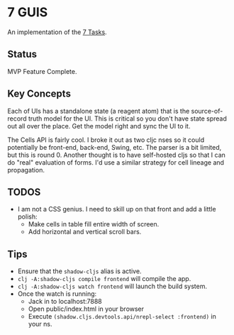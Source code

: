 # 7 GUIS
An implementation of the [7 Tasks](https://eugenkiss.github.io/7guis/tasks).

## Status
MVP Feature Complete.

## Key Concepts

Each of UIs has a standalone state (a reagent atom) that is the source-of-record truth model for the UI. This is critical so you don't have state spread out all over the place. Get the model right and sync the UI to it.

The Cells API is fairly cool. I broke it out as two cljc nses so it could potentially be front-end, back-end, Swing, etc. The parser is a bit limited, but this is round 0. Another thought is to have self-hosted cljs so that I can do "real" evaluation of forms. I'd use a similar strategy for cell lineage and propagation.

## TODOS

* I am not a CSS genius. I need to skill up on that front and add a little polish:
  * Make cells in table fill entire width of screen.
  * Add horizontal and vertical scroll bars.

## Tips

* Ensure that the `shadow-cljs` alias is active.
* `clj -A:shadow-cljs compile frontend` will compile the app.
* `clj -A:shadow-cljs watch frontend` will launch the build system.
* Once the watch is running:
  * Jack in to localhost:7888
  * Open public/index.html in your browser
  * Execute `(shadow.cljs.devtools.api/nrepl-select :frontend)` in your ns.